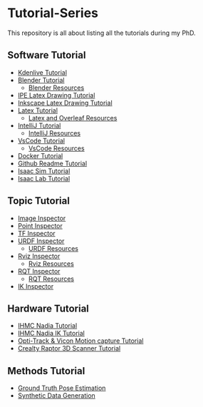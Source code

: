 # Tutorial-Series
This repository is all about listing all the tutorials during my PhD.

## Software Tutorial
- [Kdenlive Tutorial](https://github.com/ArghyaChatterjee/Kdenlive-Tutorial)
- [Blender Tutorial](https://github.com/ArghyaChatterjee/Blender-Tutorial)
  - [Blender Resources](https://github.com/ArghyaChatterjee/Blender-Resources)  
- [IPE Latex Drawing Tutorial](https://github.com/ArghyaChatterjee/IPE-Latex-Drawing-Tutorial)
- [Inkscape Latex Drawing Tutorial](https://github.com/ArghyaChatterjee/Inkscape-Latex-Drawing-Tutorial)
- [Latex Tutorial](https://github.com/ArghyaChatterjee/Latex-and-Overleaf-Tutorial)
  - [Latex and Overleaf Resources](https://github.com/ArghyaChatterjee/Latex-and-Overleaf-Resources) 
- [IntelliJ Tutorial]()
  - [IntelliJ Resources]()
- [VsCode Tutorial]()
  - [VsCode Resources]()
- [Docker Tutorial](https://github.com/ArghyaChatterjee/Docker-Tutorial)
- [Github Readme Tutorial](https://github.com/ArghyaChatterjee/Github-Readme-Tutorial)
- [Isaac Sim Tutorial](https://github.com/ArghyaChatterjee/Isaac-Sim-Tutorial)
- [Isaac Lab Tutorial](https://github.com/ArghyaChatterjee/Isaac-Lab-Tutorial)

## Topic Tutorial
- [Image Inspector](https://github.com/ArghyaChatterjee/image-inspector)
- [Point Inspector](https://github.com/ArghyaChatterjee/point-inspector)
- [TF Inspector](https://github.com/ArghyaChatterjee/TF-Inspector)
- [URDF Inspector](https://github.com/ArghyaChatterjee/URDF-Inspector)
  - [URDF Resources](https://github.com/ArghyaChatterjee/URDF-Resources) 
- [Rviz Inspector](https://github.com/ArghyaChatterjee/Rviz-Inspector)
  - [Rviz Resources](https://github.com/ArghyaChatterjee/Rviz-Resources) 
- [RQT Inspector](https://github.com/ArghyaChatterjee/RQT-Tutorial)
  - [RQT Resources](https://github.com/ArghyaChatterjee/RQT-Resources) 
- [IK Inspector](https://github.com/ArghyaChatterjee/IK-Inspector)

## Hardware Tutorial
- [IHMC Nadia Tutorial](https://github.com/ArghyaChatterjee/IHMC-Nadia-Tutorial)
- [IHMC Nadia IK Tutorial]()
- [Opti-Track & Vicon Motion capture Tutorial](https://github.com/ArghyaChatterjee/Optitrack-and-Vicon-Mocap-Tutorial)
- [Crealty Raptor 3D Scanner Tutorial](https://github.com/ArghyaChatterjee/All-About-Creality-Raptor-Scanner)

## Methods Tutorial
- [Ground Truth Pose Estimation](https://github.com/ArghyaChatterjee/Ground-Truth-Pose-Estimation)
- [Synthetic Data Generation](https://github.com/ArghyaChatterjee/Synthetic-Data-Generation)
